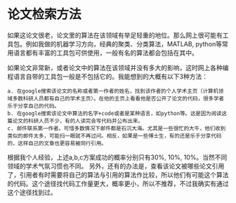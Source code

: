 # 论文检索方法
如果这论文很老，论文里的算法在该领域有举足轻重的地位。那么网上很可能有工具包。例如我做的机器学习方向，经典的聚类、分类算法，MATLAB, python等常用语言都有丰富的工具包可供使用，一般有名的算法都会包括在其中。

如果论文非常新，或者论文中的算法在该领域并没有多大的影响，这时网上各种编程语言自带的工具包一般是不包括它的。我能想到的大概有以下3种方法：
```
a. 在google搜索该论文的名称或者第一作者的姓名，找到该作者的个人学术主页（计算机领域多数科研人员都有自己的学术主页）。在他的主页上看看他是否公开了论文的代码，很多学者乐于分享自己的代码。
b. 在google搜索该论文中算法的名字+code或者是某种语言，如python等。这是因为阅读这篇论文的科研人员不少，有的人读完会写代码并公布出来。
c. 邮件联系第一作者。可惜多数情况下邮件都是石沉大海。尤其是一些很忙的大牛，他们收到类似的邮件太多，可能扫一眼就不再过问。相反，如果是一些博士生，有的还是乐于分享代码的，这样自己的文章也更容易被同行引用。
```
根据我个人经验，上述a,b,c方案成功的概率分别只有30%, 10%, 10%。当然不同领域的学术气氛习惯也不同。
另外，还有的办法是，查看该论文被哪些论文引用了，引用者有时需要将自己的算法与引用的算法作比较，所以他们有可能这个算法的代码。这个途径找代码工作量更大，概率更小，所以不推荐，不过我确实有通过这个途径找到过。